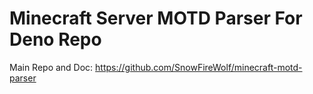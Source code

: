 # Minecraft Server MOTD Parser For Deno Repo
Main Repo and Doc: https://github.com/SnowFireWolf/minecraft-motd-parser
